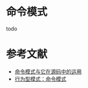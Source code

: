 # 命令模式

todo

# 参考文献

- [命令模式与它在源码中的运用](https://juejin.im/post/5d050a73f265da1ba77ca267)
- [行为型模式：命令模式](https://mp.weixin.qq.com/s/MtZLDcVGAmEKq0PmbcnYvQ)